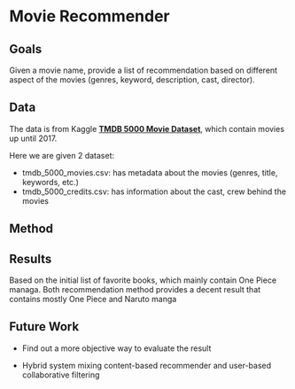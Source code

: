 # Movie Recommender


## Goals

Given a movie name, provide a list of recommendation based on different aspect of the movies (genres, keyword, description, cast, director).

## Data

The data is from Kaggle __[TMDB 5000 Movie Dataset](https://www.kaggle.com/datasets/tmdb/tmdb-movie-metadata)__, which contain movies up until 2017.

Here we are given 2 dataset:
* tmdb_5000_movies.csv: has metadata about the movies (genres, title, keywords, etc.)
* tmdb_5000_credits.csv: has information about the cast, crew behind the movies

## Method


## Results

Based on the initial list of favorite books, which mainly contain One Piece managa. Both recommendation method provides a decent result that contains mostly One Piece and Naruto manga

## Future Work

* Find out a more objective way to evaluate the result

* Hybrid system mixing content-based recommender and user-based collaborative filtering



